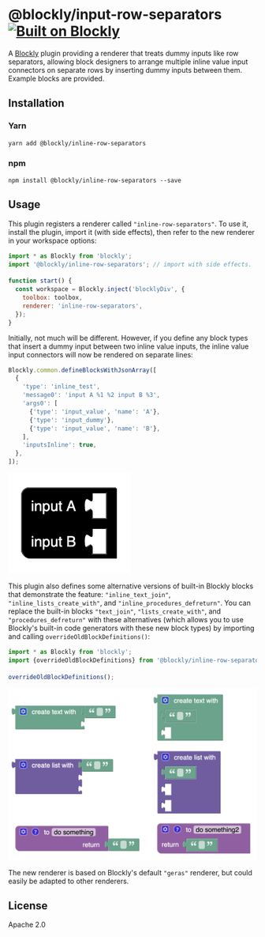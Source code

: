 # @blockly/input-row-separators [![Built on Blockly](https://tinyurl.com/built-on-blockly)](https://github.com/google/blockly)

A [Blockly](https://www.npmjs.com/package/blockly) plugin providing a renderer that treats dummy inputs like row separators, allowing block designers to arrange multiple inline value input connectors on separate rows by inserting dummy inputs between them. Example blocks are provided.

## Installation

### Yarn
```
yarn add @blockly/inline-row-separators
```

### npm
```
npm install @blockly/inline-row-separators --save
```

## Usage
This plugin registers a renderer called `"inline-row-separators"`. To use it, install the plugin, import it (with side effects), then refer to the new renderer in your workspace options:

```js
import * as Blockly from 'blockly';
import '@blockly/inline-row-separators'; // import with side effects.

function start() {
  const workspace = Blockly.inject('blocklyDiv', {
    toolbox: toolbox,
    renderer: 'inline-row-separators',
  });
}
```

Initially, not much will be different. However, if you define any block types that insert a dummy input between two inline value inputs, the inline value input connectors will now be rendered on separate lines:

```js
Blockly.common.defineBlocksWithJsonArray([
  {
    'type': 'inline_test',
    'message0': 'input A %1 %2 input B %3',
    'args0': [
      {'type': 'input_value', 'name': 'A'},
      {'type': 'input_dummy'},
      {'type': 'input_value', 'name': 'B'},
    ],
    'inputsInline': true,
  },
]);
```

![A Blockly block demonstrating inline value input connectors on separate rows.](readme-media/inline_row_example_screenshot.png)

This plugin also defines some alternative versions of built-in Blockly blocks that demonstrate the feature: `"inline_text_join"`, `"inline_lists_create_with"`, and `"inline_procedures_defreturn"`. You can replace the built-in blocks `"text_join"`, `"lists_create_with"`, and `"procedures_defreturn"` with these alternatives (which allows you to use Blockly's built-in code generators with these new block types) by importing and calling `overrideOldBlockDefinitions()`:

```js
import * as Blockly from 'blockly';
import {overrideOldBlockDefinitions} from '@blockly/inline-row-separators';

overrideOldBlockDefinitions();
```

![A Blockly workspace showing blocks with inline value input connectors on separate rows.](readme-media/inline_row_separators_screenshot.png)

The new renderer is based on Blockly's default `"geras"` renderer, but could easily be adapted to other renderers.

## License

Apache 2.0
